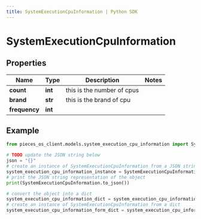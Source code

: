 ```yaml
---
title: SystemExecutionCpuInformation | Python SDK
---
```


# SystemExecutionCpuInformation


## Properties

Name | Type | Description | Notes
------------ | ------------- | ------------- | -------------
**count** | **int** | this is the number of cpus | 
**brand** | **str** | this is the brand of cpu | 
**frequency** | **int** |  | 

## Example

```python
from pieces_os_client.models.system_execution_cpu_information import SystemExecutionCpuInformation

# TODO update the JSON string below
json = "{}"
# create an instance of SystemExecutionCpuInformation from a JSON string
system_execution_cpu_information_instance = SystemExecutionCpuInformation.from_json(json)
# print the JSON string representation of the object
print(SystemExecutionCpuInformation.to_json())

# convert the object into a dict
system_execution_cpu_information_dict = system_execution_cpu_information_instance.to_dict()
# create an instance of SystemExecutionCpuInformation from a dict
system_execution_cpu_information_form_dict = system_execution_cpu_information.from_dict(system_execution_cpu_information_dict)
```


